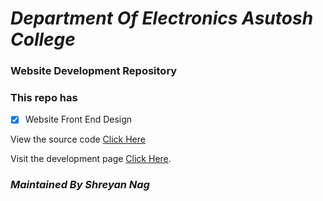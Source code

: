 # _Department Of Electronics Asutosh College_
### Website Development Repository
### This repo has
- [x] Website Front End Design

View the source code [Click Here](https://github.com/electronicsdept/electronicsdept.github.io/tree/master/src)

Visit the development page [Click Here](https://electronicsdept.github.io/src/).


### *Maintained By Shreyan Nag*
